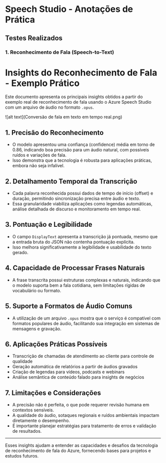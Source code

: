 # Speech Studio - Anotações de Prática

## Testes Realizados

### 1. Reconhecimento de Fala (Speech-to-Text)

# Insights do Reconhecimento de Fala - Exemplo Prático

Este documento apresenta os principais insights obtidos a partir do exemplo real de reconhecimento de fala usando o Azure Speech Studio com um arquivo de áudio no formato `.opus`.

![alt text](Conversão de fala em texto em tempo real.png)

## 1. Precisão do Reconhecimento

- O modelo apresentou uma confiança (confidence) média em torno de 0.86, indicando boa precisão para um áudio natural, com possíveis ruídos e variações de fala.
- Isso demonstra que a tecnologia é robusta para aplicações práticas, embora não seja infalível.

## 2. Detalhamento Temporal da Transcrição

- Cada palavra reconhecida possui dados de tempo de início (offset) e duração, permitindo sincronização precisa entre áudio e texto.
- Essa granularidade viabiliza aplicações como legendas automáticas, análise detalhada de discurso e monitoramento em tempo real.

## 3. Pontuação e Legibilidade

- O campo `DisplayText` apresenta a transcrição já pontuada, mesmo que a entrada bruta do JSON não contenha pontuação explícita.
- Isso melhora significativamente a legibilidade e usabilidade do texto gerado.

## 4. Capacidade de Processar Frases Naturais

- A frase transcrita possui estruturas complexas e naturais, indicando que o modelo suporta bem a fala cotidiana, sem limitações rígidas de vocabulário ou formato.

## 5. Suporte a Formatos de Áudio Comuns

- A utilização de um arquivo `.opus` mostra que o serviço é compatível com formatos populares de áudio, facilitando sua integração em sistemas de mensagens e gravação.

## 6. Aplicações Práticas Possíveis

- Transcrição de chamadas de atendimento ao cliente para controle de qualidade
- Geração automática de relatórios a partir de áudios gravados
- Criação de legendas para vídeos, podcasts e webinars
- Análise semântica de conteúdo falado para insights de negócios

## 7. Limitações e Considerações

- A precisão não é perfeita, o que pode requerer revisão humana em contextos sensíveis.
- A qualidade do áudio, sotaques regionais e ruídos ambientais impactam diretamente o desempenho.
- É importante planejar estratégias para tratamento de erros e validação de resultados.

---

Esses insights ajudam a entender as capacidades e desafios da tecnologia de reconhecimento de fala do Azure, fornecendo bases para projetos e estudos futuros.

